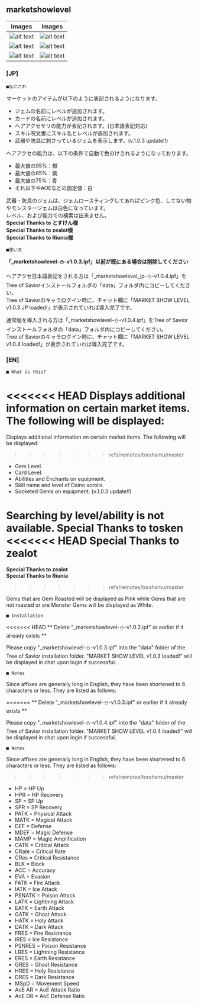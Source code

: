marketshowlevel
--
|images|images|
|---|---|
|![alt text](http://i.imgur.com/YC1b3hX.jpg "Gem Screenshot")|![alt text](http://i.imgur.com/u0egdkB.jpg "Card Screenshot")|
|![alt text](http://i.imgur.com/lF1XSg5.png "Hair Screenshot")|![alt text](http://i.imgur.com/37rrlYU.png "Hair JP Screenshot")|
|![alt text](http://i.imgur.com/3G617Gk.png "Spell Screenshot")|![alt text](http://i.imgur.com/JJYg6HJ.png "EquipJem Screenshot")|


### [JP]

	■なにこれ

マーケットのアイテムが以下のように表記されるようになります。  
* ジェムの名前にレベルが追加されます。
* カードの名前にレベルが追加されます。
* ヘアアクセサリの能力が表記されます。(日本語表記対応)
* スキル呪文書にスキル名とレベルが追加されます。
* 武器や防具に刺さっているジェムを表示します。(v.1.0.3 update!!)

ヘアアクセの能力は、以下の条件で自動で色分けされるようになっております。  
* 最大値の95%：橙
* 最大値の85%：紫
* 最大値の75%：青
* それ以下やAOEなどの固定値：白

武器・防具のジェムは、ジェムロースティングしてあればピンク色、してない物やモンスタージェムは白色になっています。  
レベル、および能力での検索は出来ません。  
**Special Thanks to とすけん様**  
**Special Thanks to zealot様**  
**Special Thanks to Riunia様**  

	■使い方

**「_marketshowlevel-⛄-v1.0.3.ipf」以前が既にある場合は削除してください**

ヘアアクセ日本語表記をされる方は「_marketshowlevel_jp-⛄-v1.0.4.ipf」をTree of Saviorインストールフォルダの「data」フォルダ内にコピーしてください。  
Tree of Saviorのキャラログイン時に、チャット欄に「MARKET SHOW LEVEL v1.0.3 JP loaded!」が表示されていれば導入完了です。  

通常版を導入される方は「_marketshowlevel-⛄-v1.0.4.ipf」をTree of Saviorインストールフォルダの「data」フォルダ内にコピーしてください。  
Tree of Saviorのキャラログイン時に、チャット欄に「MARKET SHOW LEVEL v1.0.4 loaded!」が表示されていれば導入完了です。  

### [EN]

	■ What is this?

<<<<<<< HEAD
Displays additional information on certain market items. The following will be displayed:
=======
Displays additional information on certain market items. The following will be displayed:  
>>>>>>> refs/remotes/torahamu/master
* Gem Level.
* Card Level.
* Abilities and Enchants on equipment.
* Skill name and level of Daino scrolls.
* Socketed Gems on equipment. (v.1.0.3 update!!)

Searching by level/ability is not available.
**Special Thanks to tosken**  
<<<<<<< HEAD
**Special Thanks to zealot**
=======
**Special Thanks to zealot**  
**Special Thanks to Riunia**  
>>>>>>> refs/remotes/torahamu/master

Gems that are Gem Roasted will be displayed as Pink while Gems that are not roasted or are Monster Gems will be displayed as White.

	■ Installation

<<<<<<< HEAD
** Delete "_marketshowlevel-⛄-v1.0.2.ipf" or earlier if it already exists **

Please copy "_marketshowlevel-⛄-v1.0.3.ipf" into the "data" folder of the Tree of Savior installation folder. "MARKET SHOW LEVEL v1.0.3 loaded!" will be displayed in chat upon login if successful.

	■ Notes
	
Since affixes are generally long in English, they have been shortened to 6 characters or less. They are listed as follows:

=======
** Delete "_marketshowlevel-⛄-v1.0.3.ipf" or earlier if it already exists **

Please copy "_marketshowlevel-⛄-v1.0.4.ipf" into the "data" folder of the Tree of Savior installation folder. "MARKET SHOW LEVEL v1.0.4 loaded!" will be displayed in chat upon login if successful.

	■ Notes

Since affixes are generally long in English, they have been shortened to 6 characters or less. They are listed as follows:  
>>>>>>> refs/remotes/torahamu/master
* HP = HP Up
* HPR = HP Recovery
* SP = SP Up
* SPR = SP Recovery
* PATK = Physical Attack
* MATK = Magical Attack
* DEF = Defense
* MDEF = Magic Defense
* MAMP = Magic Amplification
* CATK = Critical Attack
* CRate = Critical Rate
* CRes = Critical Resistance
* BLK = Block
* ACC = Accuracy
* EVA = Evasion
* FATK = Fire Attack
* IATK = Ice Attack
* PSNATK = Poison Attack
* LATK = Lightning Attack
* EATK = Earth Attack
* GATK = Ghost Attack
* HATK = Holy Attack
* DATK = Dark Attack
* FRES = Fire Resistance
* IRES = Ice Resistance
* PSNRES = Poison Resistance
* LRES = Lightning Resistance
* ERES = Earth Resistance
* GRES = Ghost Resistance
* HRES = Holy Resistance
* DRES = Dark Resistance
* MSpD = Movement Speed
* AoE AR = AoE Attack Ratio
* AoE DR = AoE Defense Ratio
